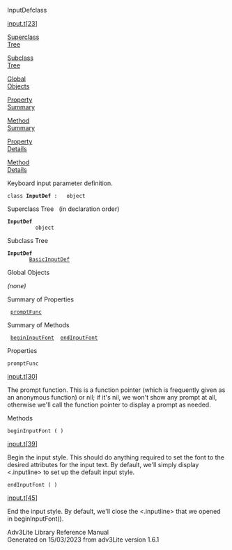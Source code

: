 ---
---
<span class="title">InputDef</span><span class="type">class</span>

[input.t](../file/input.t.html)\[[23](../source/input.t.html#23)\]

[Superclass  
Tree](#_SuperClassTree_)

[Subclass  
Tree](#_SubClassTree_)

[Global  
Objects](#_ObjectSummary_)

[Property  
Summary](#_PropSummary_)

[Method  
Summary](#_MethodSummary_)

[Property  
Details](#_Properties_)

[Method  
Details](#_Methods_)

<div class="fdesc">

Keyboard input parameter definition.

`class `**`InputDef`**` :   object`

</div>

<span id="_SuperClassTree_"></span>

<div class="mjhd">

<span class="hdln">Superclass Tree</span>   (in declaration order)

</div>

**`InputDef`**  
`         object`  
<span id="_SubClassTree_"></span>

<div class="mjhd">

<span class="hdln">Subclass Tree</span>  

</div>

**`InputDef`**  
`         `[`BasicInputDef`](../object/BasicInputDef.html)  
<span id="_ObjectSummary_"></span>

<div class="mjhd">

<span class="hdln">Global Objects</span>  

</div>

*(none)* <span id="_PropSummary_"></span>

<div class="mjhd">

<span class="hdln">Summary of Properties</span>  

</div>

` `[`promptFunc`](#promptFunc)`  `

<span id="_MethodSummary_"></span>

<div class="mjhd">

<span class="hdln">Summary of Methods</span>  

</div>

` `[`beginInputFont`](#beginInputFont)`  `[`endInputFont`](#endInputFont)`  `

<span id="_Properties_"></span>

<div class="mjhd">

<span class="hdln">Properties</span>  

</div>

<span id="promptFunc"></span>

`promptFunc`

[input.t](../file/input.t.html)\[[30](../source/input.t.html#30)\]

<div class="desc">

The prompt function. This is a function pointer (which is frequently
given as an anonymous function) or nil; if it's nil, we won't show any
prompt at all, otherwise we'll call the function pointer to display a
prompt as needed.

</div>

<span id="_Methods_"></span>

<div class="mjhd">

<span class="hdln">Methods</span>  

</div>

<span id="beginInputFont"></span>

`beginInputFont ( )`

[input.t](../file/input.t.html)\[[39](../source/input.t.html#39)\]

<div class="desc">

Begin the input style. This should do anything required to set the font
to the desired attributes for the input text. By default, we'll simply
display \<.inputline\> to set up the default input style.

</div>

<span id="endInputFont"></span>

`endInputFont ( )`

[input.t](../file/input.t.html)\[[45](../source/input.t.html#45)\]

<div class="desc">

End the input style. By default, we'll close the \<.inputline\> that we
opened in beginInputFont().

</div>

<div class="ftr">

Adv3Lite Library Reference Manual  
Generated on 15/03/2023 from adv3Lite version 1.6.1

</div>
